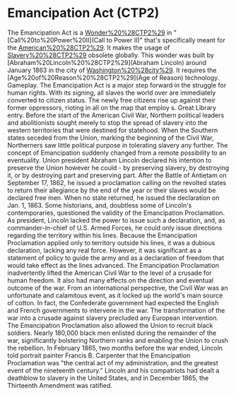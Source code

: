 # Emancipation Act (CTP2)

The Emancipation Act is a [Wonder%20%28CTP2%29](Wonder) in "[Call%20to%20Power%20II](Call to Power II)" that's specifically meant for the [American%20%28CTP2%29](Americans). It makes the usage of [Slavery%20%28CTP2%29](Slavery) obsolete globally. This wonder was built by [Abraham%20Lincoln%20%28CTP2%29](Abraham Lincoln) around January 1863 in the city of [Washington%20%28city%29](Washington). It requires the [Age%20of%20Reason%20%28CTP2%29](Age of Reason) technology.
Gameplay.
The Emancipation Act is a major step forward in the struggle for human rights. With its signing, all slaves the world over are immediately converted to citizen status. The newly free citizens rise up against their former oppressors, rioting in all on the map that employ s.
Great Library entry.
Before the start of the American Civil War, Northern political leaders and abolitionists sought merely to stop the spread of slavery into the western territories that were destined for statehood. When the Southern states seceded from the Union, marking the beginning of the Civil War, Northerners saw little political purpose in tolerating slavery any further. The concept of Emancipation suddenly changed from a remote possibility to an eventuality. Union president Abraham Lincoln declared his intention to preserve the Union however he could - by preserving slavery, by destroying it, or by destroying part and preserving part. After the Battle of Antietam on September 17, 1862, he issued a proclamation calling on the revolted states to return their allegiance by the end of the year or their slaves would be declared free men. When no state returned, he issued the declaration on Jan. 1, 1863.
Some historians, and, doubtless some of Lincoln's contemporaries, questioned the validity of the Emancipation Proclamation. As president, Lincoln lacked the power to issue such a declaration, and, as commander-in-chief of U.S. Armed Forces, he could only issue directions regarding the territory within his lines. Because the Emancipation Proclamation applied only to territory outside his lines, it was a dubious declaration, lacking any real force. However, it was significant as a statement of policy to guide the army and as a declaration of freedom that would take effect as the lines advanced.
The Emancipation Proclamation inadvertently lifted the American Civil War to the level of a crusade for human freedom. It also had many effects on the direction and eventual outcome of the war. From an international perspective, the Civil War was an unfortunate and calamitous event, as it locked up the world's main source of cotton. In fact, the Confederate government had expected the English and French governments to intervene in the war. The transformation of the war into a crusade against slavery precluded any European intervention. The Emancipation Proclamation also allowed the Union to recruit black soldiers. Nearly 180,000 black men enlisted during the remainder of the war, significantly bolstering Northern ranks and enabling the Union to crush the rebellion. 
In February 1865, two months before the war ended, Lincoln told portrait painter Francis B. Carpenter that the Emancipation Proclamation was "the central act of my administration, and the greatest event of the nineteenth century." Lincoln and his compatriots had dealt a deathblow to slavery in the United States, and in December 1865, the Thirteenth Amendment was ratified.